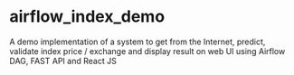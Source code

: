 # airflow_index_demo
A demo implementation of a system to get from the Internet, predict, validate index price / exchange and display result on web UI using Airflow DAG, FAST API and React JS
